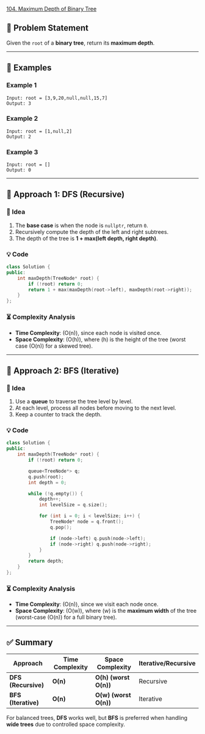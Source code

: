 [104. Maximum Depth of Binary Tree](https://leetcode.com/problems/maximum-depth-of-binary-tree/description/?envType=study-plan-v2&envId=leetcode-75)

## **📌 Problem Statement**
Given the `root` of a **binary tree**, return its **maximum depth**.

---

## **🔹 Examples**
### **Example 1**
```
Input: root = [3,9,20,null,null,15,7]
Output: 3
```
### **Example 2**
```
Input: root = [1,null,2]
Output: 2
```
### **Example 3**
```
Input: root = []
Output: 0
```

---

## **🚀 Approach 1: DFS (Recursive)**
### **🔑 Idea**
1. The **base case** is when the node is `nullptr`, return `0`.
2. Recursively compute the depth of the left and right subtrees.
3. The depth of the tree is **1 + max(left depth, right depth)**.

### **💡 Code**
```cpp
class Solution {
public:
    int maxDepth(TreeNode* root) {
        if (!root) return 0;
        return 1 + max(maxDepth(root->left), maxDepth(root->right));        
    }
};
```

### **⏳ Complexity Analysis**
- **Time Complexity**: \(O(n)\), since each node is visited once.
- **Space Complexity**: \(O(h)\), where \(h\) is the height of the tree (worst case \(O(n)\) for a skewed tree).

---

## **🚀 Approach 2: BFS (Iterative)**
### **🔑 Idea**
1. Use a **queue** to traverse the tree level by level.
2. At each level, process all nodes before moving to the next level.
3. Keep a counter to track the depth.

### **💡 Code**
```cpp
class Solution {
public:
    int maxDepth(TreeNode* root) {
        if (!root) return 0;

        queue<TreeNode*> q;
        q.push(root);
        int depth = 0;

        while (!q.empty()) {
            depth++;
            int levelSize = q.size();

            for (int i = 0; i < levelSize; i++) {
                TreeNode* node = q.front();
                q.pop();

                if (node->left) q.push(node->left);
                if (node->right) q.push(node->right);
            }
        }
        return depth;        
    }
};
```

### **⏳ Complexity Analysis**
- **Time Complexity**: \(O(n)\), since we visit each node once.
- **Space Complexity**: \(O(w)\), where \(w\) is the **maximum width** of the tree (worst-case \(O(n)\) for a full binary tree).

---

## **✅ Summary**
| Approach | Time Complexity | Space Complexity | Iterative/Recursive |
|----------|---------------|----------------|----------------|
| **DFS (Recursive)** | **O(n)** | **O(h) (worst O(n))** | Recursive |
| **BFS (Iterative)** | **O(n)** | **O(w) (worst O(n))** | Iterative |

For balanced trees, **DFS** works well, but **BFS** is preferred when handling **wide trees** due to controlled space complexity.